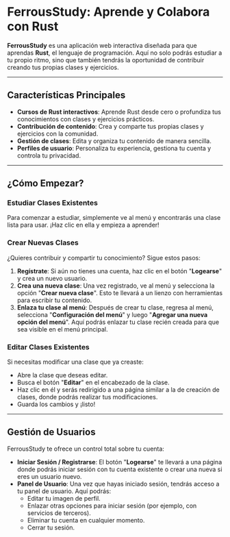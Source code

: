# FerrousStudy: Aprende y Colabora con Rust

**FerrousStudy** es una aplicación web interactiva diseñada para que aprendas **Rust**, el lenguaje de programación. Aquí no solo podrás estudiar a tu propio ritmo, sino que también tendrás la oportunidad de contribuir creando tus propias clases y ejercicios.

---

## Características Principales

* **Cursos de Rust interactivos**: Aprende Rust desde cero o profundiza tus conocimientos con clases y ejercicios prácticos.
* **Contribución de contenido**: Crea y comparte tus propias clases y ejercicios con la comunidad.
* **Gestión de clases**: Edita y organiza tu contenido de manera sencilla.
* **Perfiles de usuario**: Personaliza tu experiencia, gestiona tu cuenta y controla tu privacidad.

---

## ¿Cómo Empezar?

### Estudiar Clases Existentes

Para comenzar a estudiar, simplemente ve al menú y encontrarás una clase lista para usar. ¡Haz clic en ella y empieza a aprender!

### Crear Nuevas Clases

¿Quieres contribuir y compartir tu conocimiento? Sigue estos pasos:

1.  **Regístrate**: Si aún no tienes una cuenta, haz clic en el botón "**Logearse**" y crea un nuevo usuario.
2.  **Crea una nueva clase**: Una vez registrado, ve al menú y selecciona la opción "**Crear nueva clase**". Esto te llevará a un lienzo con herramientas para escribir tu contenido.
3.  **Enlaza tu clase al menú**: Después de crear tu clase, regresa al menú, selecciona "**Configuración del menú**" y luego "**Agregar una nueva opción del menú**". Aquí podrás enlazar tu clase recién creada para que sea visible en el menú principal.

### Editar Clases Existentes

Si necesitas modificar una clase que ya creaste:

* Abre la clase que deseas editar.
* Busca el botón "**Editar**" en el encabezado de la clase.
* Haz clic en él y serás redirigido a una página similar a la de creación de clases, donde podrás realizar tus modificaciones.
* Guarda los cambios y ¡listo!

---

## Gestión de Usuarios

FerrousStudy te ofrece un control total sobre tu cuenta:

* **Iniciar Sesión / Registrarse**: El botón "**Logearse**" te llevará a una página donde podrás iniciar sesión con tu cuenta existente o crear una nueva si eres un usuario nuevo.
* **Panel de Usuario**: Una vez que hayas iniciado sesión, tendrás acceso a tu panel de usuario. Aquí podrás:
    * Editar tu imagen de perfil.
    * Enlazar otras opciones para iniciar sesión (por ejemplo, con servicios de terceros).
    * Eliminar tu cuenta en cualquier momento.
    * Cerrar tu sesión.
